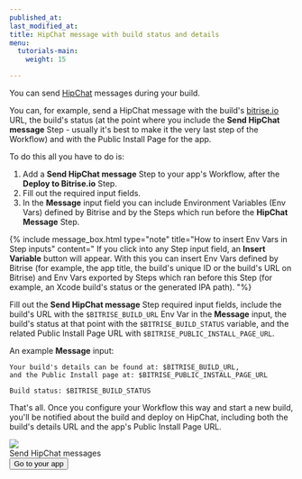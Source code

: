 ```yaml
---
published_at:
last_modified_at:
title: HipChat message with build status and details
menu:
  tutorials-main:
    weight: 15

---
```

You can send [HipChat](https://www.hipchat.com/) messages during your build.

You can, for example, send a HipChat message with the build's [bitrise.io](https://www.bitrise.io) URL,
the build's status (at the point where you include the **Send HipChat message** Step - usually it's best to
make it the very last step of the Workflow) and with the Public Install Page for the app.

To do this all you have to do is:

1. Add a **Send HipChat message** Step to your app's Workflow, after the **Deploy to Bitrise.io** Step.
2. Fill out the required input fields.
3. In the **Message** input field you can include Environment Variables (Env Vars)
   defined by Bitrise and by the Steps which run before the **HipChat Message** Step.

{% include message_box.html type="note" title="How to insert Env Vars in Step inputs" content=" If you click into any Step input field, an **Insert Variable** button will appear. With this you can insert Env Vars defined by Bitrise (for example, the app title, the build's unique ID or the build's URL on Bitrise) and Env Vars exported by Steps which ran before this Step (for example, an Xcode build's status or the generated IPA path). "%}

Fill out the **Send HipChat message** Step required input fields, include the build's URL with the `$BITRISE_BUILD_URL` Env Var in the **Message** input, the build's status at that point with the `$BITRISE_BUILD_STATUS` variable, and the related Public Install Page URL with `$BITRISE_PUBLIC_INSTALL_PAGE_URL`.

An example **Message** input:

    Your build's details can be found at: $BITRISE_BUILD_URL,
    and the Public Install page at: $BITRISE_PUBLIC_INSTALL_PAGE_URL
    
    Build status: $BITRISE_BUILD_STATUS

That's all. Once you configure your Workflow this way and start a new build, you'll be notified about the build and deploy on HipChat,
including both the build's details URL and the app's Public Install Page URL.

<div class="banner">
<img src="/assets/images/banner-bg-888x170.png" style="border: none;">
<div class="deploy-text">Send HipChat messages</div>
<a target="_blank" href="https://app.bitrise.io/dashboard/builds"><button class="button">Go to your app</button></a>
</div>